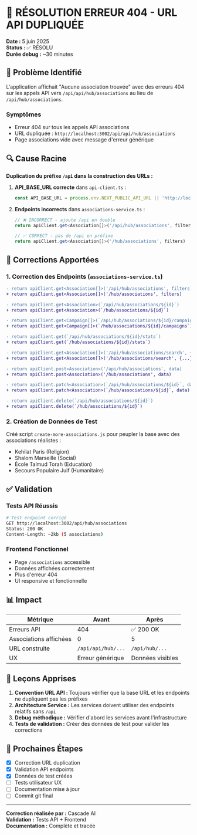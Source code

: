# 🔧 RÉSOLUTION ERREUR 404 - URL API DUPLIQUÉE

**Date :** 5 juin 2025  
**Status :** ✅ RÉSOLU  
**Durée debug :** ~30 minutes  

## 🐛 Problème Identifié

L'application affichait "Aucune association trouvée" avec des erreurs 404 sur les appels API vers `/api/api/hub/associations` au lieu de `/api/hub/associations`.

### Symptômes
- Erreur 404 sur tous les appels API associations
- URL dupliquée : `http://localhost:3002/api/api/hub/associations`
- Page associations vide avec message d'erreur générique

## 🔍 Cause Racine

**Duplication du préfixe `/api` dans la construction des URLs :**

1. **API_BASE_URL correcte** dans `api-client.ts` :
   ```typescript
   const API_BASE_URL = process.env.NEXT_PUBLIC_API_URL || 'http://localhost:3002'
   ```

2. **Endpoints incorrects** dans `associations-service.ts` :
   ```typescript
   // ❌ INCORRECT - ajoute /api en double
   return apiClient.get<Association[]>('/api/hub/associations', filters)
   
   // ✅ CORRECT - pas de /api en préfixe
   return apiClient.get<Association[]>('/hub/associations', filters)
   ```

## 🔧 Corrections Apportées

### 1. Correction des Endpoints (`associations-service.ts`)

```diff
- return apiClient.get<Association[]>('/api/hub/associations', filters)
+ return apiClient.get<Association[]>('/hub/associations', filters)

- return apiClient.get<Association>(`/api/hub/associations/${id}`)
+ return apiClient.get<Association>(`/hub/associations/${id}`)

- return apiClient.get<Campaign[]>(`/api/hub/associations/${id}/campaigns`)
+ return apiClient.get<Campaign[]>(`/hub/associations/${id}/campaigns`)

- return apiClient.get(`/api/hub/associations/${id}/stats`)
+ return apiClient.get(`/hub/associations/${id}/stats`)

- return apiClient.get<Association[]>('/api/hub/associations/search', {...})
+ return apiClient.get<Association[]>('/hub/associations/search', {...})

- return apiClient.post<Association>('/api/hub/associations', data)
+ return apiClient.post<Association>('/hub/associations', data)

- return apiClient.patch<Association>(`/api/hub/associations/${id}`, data)
+ return apiClient.patch<Association>(`/hub/associations/${id}`, data)

- return apiClient.delete(`/api/hub/associations/${id}`)
+ return apiClient.delete(`/hub/associations/${id}`)
```

### 2. Création de Données de Test

Créé script `create-more-associations.js` pour peupler la base avec des associations réalistes :
- Kehilat Paris (Religion)
- Shalom Marseille (Social)  
- École Talmud Torah (Education)
- Secours Populaire Juif (Humanitaire)

## ✅ Validation

### Tests API Réussis
```bash
# Test endpoint corrigé
GET http://localhost:3002/api/hub/associations
Status: 200 OK
Content-Length: ~2kb (5 associations)
```

### Frontend Fonctionnel
- Page `/associations` accessible
- Données affichées correctement
- Plus d'erreur 404
- UI responsive et fonctionnelle

## 📊 Impact

| Métrique | Avant | Après |
|----------|--------|--------|
| Erreurs API | 404 | ✅ 200 OK |
| Associations affichées | 0 | 5 |
| URL construite | `/api/api/hub/...` | `/api/hub/...` |
| UX | Erreur générique | Données visibles |

## 🎯 Leçons Apprises

1. **Convention URL API :** Toujours vérifier que la base URL et les endpoints ne dupliquent pas les préfixes
2. **Architecture Service :** Les services doivent utiliser des endpoints relatifs sans `/api`
3. **Debug méthodique :** Vérifier d'abord les services avant l'infrastructure
4. **Tests de validation :** Créer des données de test pour valider les corrections

## 🚀 Prochaines Étapes

- [x] Correction URL duplication  
- [x] Validation API endpoints
- [x] Données de test créées
- [ ] Tests utilisateur UX
- [ ] Documentation mise à jour
- [ ] Commit git final

---

**Correction réalisée par :** Cascade AI  
**Validation :** Tests API + Frontend  
**Documentation :** Complète et tracée  
